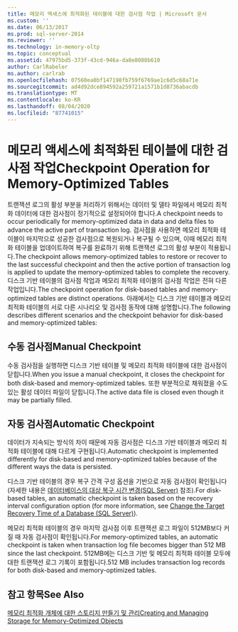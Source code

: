```yaml
---
title: 메모리 액세스에 최적화된 테이블에 대한 검사점 작업 | Microsoft 문서
ms.custom: ''
ms.date: 06/13/2017
ms.prod: sql-server-2014
ms.reviewer: ''
ms.technology: in-memory-oltp
ms.topic: conceptual
ms.assetid: 47975bd5-373f-43cd-946a-da8e8088b610
author: CarlRabeler
ms.author: carlrab
ms.openlocfilehash: 07560ea0bf147198fb759f6769ae1c6d5c68a71e
ms.sourcegitcommit: ad4d92dce894592a259721a1571b1d8736abacdb
ms.translationtype: MT
ms.contentlocale: ko-KR
ms.lasthandoff: 08/04/2020
ms.locfileid: "87741015"
---
```

# <a name="checkpoint-operation-for-memory-optimized-tables"></a><span data-ttu-id="6af4e-102">메모리 액세스에 최적화된 테이블에 대한 검사점 작업</span><span class="sxs-lookup"><span data-stu-id="6af4e-102">Checkpoint Operation for Memory-Optimized Tables</span></span>
  <span data-ttu-id="6af4e-103">트랜잭션 로그의 활성 부분을 처리하기 위해서는 데이터 및 델타 파일에서 메모리 최적화 데이터에 대한 검사점이 정기적으로 설정되어야 합니다.</span><span class="sxs-lookup"><span data-stu-id="6af4e-103">A checkpoint needs to occur periodically for memory-optimized data in data and delta files to advance the active part of transaction log.</span></span> <span data-ttu-id="6af4e-104">검사점을 사용하면 메모리 최적화 테이블이 마지막으로 성공한 검사점으로 복원되거나 복구될 수 있으며, 이때 메모리 최적화 테이블을 업데이트하여 복구를 완료하기 위해 트랜잭션 로그의 활성 부분이 적용됩니다.</span><span class="sxs-lookup"><span data-stu-id="6af4e-104">The checkpoint allows memory-optimized tables to restore or recover to the last successful checkpoint and then the active portion of transaction log is applied to update the memory-optimized tables to complete the recovery.</span></span> <span data-ttu-id="6af4e-105">디스크 기반 테이블의 검사점 작업과 메모리 최적화 테이블의 검사점 작업은 전혀 다른 작업입니다.</span><span class="sxs-lookup"><span data-stu-id="6af4e-105">The checkpoint operation for disk-based tables and memory-optimized tables are distinct operations.</span></span> <span data-ttu-id="6af4e-106">아래에서는 디스크 기반 테이블과 메모리 최적화 테이블의 서로 다른 시나리오 및 검사점 동작에 대해 설명합니다.</span><span class="sxs-lookup"><span data-stu-id="6af4e-106">The following describes different scenarios and the checkpoint behavior for disk-based and memory-optimized tables:</span></span>  
  
## <a name="manual-checkpoint"></a><span data-ttu-id="6af4e-107">수동 검사점</span><span class="sxs-lookup"><span data-stu-id="6af4e-107">Manual Checkpoint</span></span>  
 <span data-ttu-id="6af4e-108">수동 검사점을 실행하면 디스크 기반 테이블 및 메모리 최적화 테이블에 대한 검사점이 닫힙니다.</span><span class="sxs-lookup"><span data-stu-id="6af4e-108">When you issue a manual checkpoint, it closes the checkpoint for both disk-based and memory-optimized tables.</span></span> <span data-ttu-id="6af4e-109">또한 부분적으로 채워졌을 수도 있는 활성 데이터 파일이 닫힙니다.</span><span class="sxs-lookup"><span data-stu-id="6af4e-109">The active data file is closed even though it may be partially filled.</span></span>  
  
## <a name="automatic-checkpoint"></a><span data-ttu-id="6af4e-110">자동 검사점</span><span class="sxs-lookup"><span data-stu-id="6af4e-110">Automatic Checkpoint</span></span>  
 <span data-ttu-id="6af4e-111">데이터가 지속되는 방식의 차이 때문에 자동 검사점은 디스크 기반 테이블과 메모리 최적화 테이블에 대해 다르게 구현됩니다.</span><span class="sxs-lookup"><span data-stu-id="6af4e-111">Automatic checkpoint is implemented differently for disk-based and memory-optimized tables because of the different ways the data is persisted.</span></span>  
  
 <span data-ttu-id="6af4e-112">디스크 기반 테이블의 경우 복구 간격 구성 옵션을 기반으로 자동 검사점이 확인됩니다(자세한 내용은 [데이터베이스의 대상 복구 시간 변경&#40;SQL Server&#41;](../logs/change-the-target-recovery-time-of-a-database-sql-server.md) 참조).</span><span class="sxs-lookup"><span data-stu-id="6af4e-112">For disk-based tables, an automatic checkpoint is taken based on the recovery interval configuration option (for more information, see [Change the Target Recovery Time of a Database &#40;SQL Server&#41;](../logs/change-the-target-recovery-time-of-a-database-sql-server.md)).</span></span>  
  
 <span data-ttu-id="6af4e-113">메모리 최적화 테이블의 경우 마지막 검사점 이후 트랜잭션 로그 파일이 512MB보다 커질 때 자동 검사점이 확인됩니다.</span><span class="sxs-lookup"><span data-stu-id="6af4e-113">For memory-optimized tables, an automatic checkpoint is taken when transaction log file becomes bigger than 512 MB since the last checkpoint.</span></span> <span data-ttu-id="6af4e-114">512MB에는 디스크 기반 및 메모리 최적화 테이블 모두에 대한 트랜잭션 로그 기록이 포함됩니다.</span><span class="sxs-lookup"><span data-stu-id="6af4e-114">512 MB includes transaction log records for both disk-based and memory-optimized tables.</span></span>  
  
## <a name="see-also"></a><span data-ttu-id="6af4e-115">참고 항목</span><span class="sxs-lookup"><span data-stu-id="6af4e-115">See Also</span></span>  
 [<span data-ttu-id="6af4e-116">메모리 최적화 개체에 대한 스토리지 만들기 및 관리</span><span class="sxs-lookup"><span data-stu-id="6af4e-116">Creating and Managing Storage for Memory-Optimized Objects</span></span>](creating-and-managing-storage-for-memory-optimized-objects.md)  
  
  

